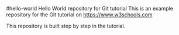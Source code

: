 #hello-world
Hello World repository for Git tutorial
This is an example repository for the Git tutorial on
https://www.w3schools.com

This repository is built step by step in the tutorial.
